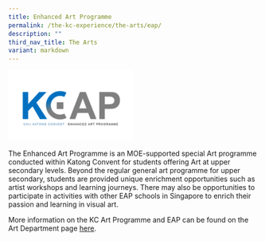 ```yaml
---
title: Enhanced Art Programme
permalink: /the-kc-experience/the-arts/eap/
description: ""
third_nav_title: The Arts
variant: markdown
---
```

<img src="/images/KC%20Experience/EAP%20Logo%20Final.png" style="width:50%">

The Enhanced Art Programme is an MOE-supported special Art programme conducted within Katong Convent for students offering Art at upper secondary levels. Beyond the regular general art programme for upper secondary, students are provided unique enrichment opportunities such as artist workshops and learning journeys. There may also be opportunities to participate in activities with other EAP schools in Singapore to enrich their passion and learning in visual art.

More information on the KC Art Programme and EAP can be found on the Art Department page [here](/learning/Departments/art/). 
